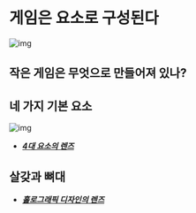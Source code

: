 # 게임은 요소로 구성된다
![img](../img/7.jpg)

## 작은 게임은 무엇으로 만들어져 있나?

## 네 가지 기본 요소
![img](../img/four_elements.png)
* ***[4대 요소의 렌즈](https://deck.artofgamedesign.com/#/menu/9)***

## 살갖과 뼈대
* ***[홀로그래픽 디자인의 렌즈](https://deck.artofgamedesign.com/#/menu/10)***
